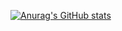 [![Anurag's GitHub stats](https://github-readme-stats.vercel.app/api?username=tyizo)](https://github.com/anuraghazra/github-readme-stats)
